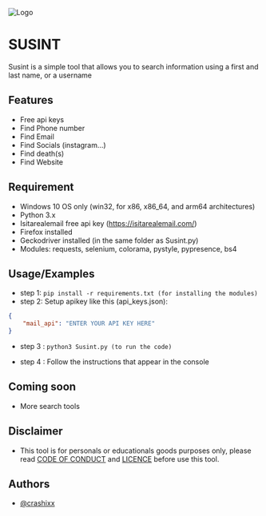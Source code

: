 ![Logo](https://imgur.com/cemwggZ.png)


# SUSINT
Susint is a simple tool that allows you to search information using a first and last name, or a username

## Features
- Free api keys 
- Find Phone number
- Find Email
- Find Socials (instagram...)
- Find death(s)
- Find Website

## Requirement
- Windows 10 OS only (win32, for x86, x86_64, and arm64 architectures)
- Python 3.x 
- Isitarealemail free api key (https://isitarealemail.com/)
- Firefox installed
- Geckodriver installed (in the same folder as Susint.py)
- Modules: requests, selenium, colorama, pystyle, pypresence, bs4




## Usage/Examples

- step 1: ```pip install -r requirements.txt (for installing the modules)```
- step 2:  Setup apikey like this  (api_keys.json):
```json
{
    "mail_api": "ENTER YOUR API KEY HERE"
}
```
- step 3 : ```python3 Susint.py (to run the code)```

- step 4 : Follow the instructions that appear in the console

## Coming soon 
- More search tools

## Disclaimer 
- This tool is for personals or educationals goods purposes only, please read [CODE OF CONDUCT](https://github.com/crashixx/Susint/blob/main/CODE_OF_CONDUCT.md) and [LICENCE](https://github.com/crashixx/Susint/blob/main/Susint_license) before use this tool.
## Authors

- [@crashixx](https://www.github.com/crashixx)

